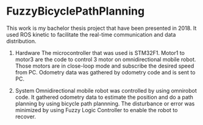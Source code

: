 # FuzzyBicyclePathPlanning
This work is my bachelor thesis project that have been presented in 2018. It used ROS kinetic to facilitate the real-time communication and data distribution.

1. Hardware
The microcontroller that was used is STM32F1.
Motor1 to motor3 are the code to control 3 motor on omnidirectional mobile robot. Those motors are in close-loop mode and subscribe the desired speed from PC.
Odometry data was gathered by odometry code and is sent to PC.

2. System
Omnidirectional mobile robot was controlled by using omnirobot code. It gathered odometry data to estimate the position and do a path planning by using bicycle path plannning.
The disturbance or error was minimized by using Fuzzy Logic Controller to enable the robot to recover.


